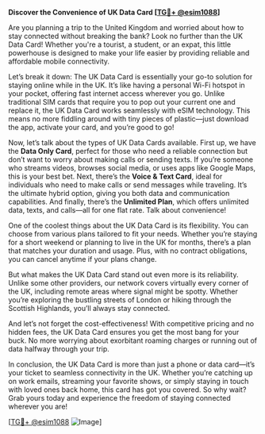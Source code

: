 **Discover the Convenience of UK Data Card [[TG💪+ @esim1088](https://t.me/s/esim1088)]**

Are you planning a trip to the United Kingdom and worried about how to stay connected without breaking the bank? Look no further than the UK Data Card! Whether you're a tourist, a student, or an expat, this little powerhouse is designed to make your life easier by providing reliable and affordable mobile connectivity.

Let’s break it down: The UK Data Card is essentially your go-to solution for staying online while in the UK. It’s like having a personal Wi-Fi hotspot in your pocket, offering fast internet access wherever you go. Unlike traditional SIM cards that require you to pop out your current one and replace it, the UK Data Card works seamlessly with eSIM technology. This means no more fiddling around with tiny pieces of plastic—just download the app, activate your card, and you’re good to go!

Now, let’s talk about the types of UK Data Cards available. First up, we have the **Data Only Card**, perfect for those who need a reliable connection but don’t want to worry about making calls or sending texts. If you’re someone who streams videos, browses social media, or uses apps like Google Maps, this is your best bet. Next, there’s the **Voice & Text Card**, ideal for individuals who need to make calls or send messages while traveling. It’s the ultimate hybrid option, giving you both data and communication capabilities. And finally, there’s the **Unlimited Plan**, which offers unlimited data, texts, and calls—all for one flat rate. Talk about convenience!

One of the coolest things about the UK Data Card is its flexibility. You can choose from various plans tailored to fit your needs. Whether you’re staying for a short weekend or planning to live in the UK for months, there’s a plan that matches your duration and usage. Plus, with no contract obligations, you can cancel anytime if your plans change.

But what makes the UK Data Card stand out even more is its reliability. Unlike some other providers, our network covers virtually every corner of the UK, including remote areas where signal might be spotty. Whether you’re exploring the bustling streets of London or hiking through the Scottish Highlands, you’ll always stay connected.

And let’s not forget the cost-effectiveness! With competitive pricing and no hidden fees, the UK Data Card ensures you get the most bang for your buck. No more worrying about exorbitant roaming charges or running out of data halfway through your trip.

In conclusion, the UK Data Card is more than just a phone or data card—it’s your ticket to seamless connectivity in the UK. Whether you’re catching up on work emails, streaming your favorite shows, or simply staying in touch with loved ones back home, this card has got you covered. So why wait? Grab yours today and experience the freedom of staying connected wherever you are!

[[TG💪+ @esim1088](https://t.me/s/esim1088) ![Image](https://i.postimg.cc/Y0z9fWf4/image.png)]